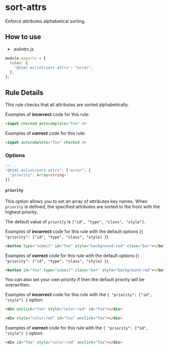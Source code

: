 # sort-attrs

Enforce attributes alphabetical sorting.

## How to use

- .eslintrc.js

```js
module.exports = {
  rules: {
    "@html-eslint/sort-attrs": "error",
  },
};
```

## Rule Details

This rule checks that all attributes are sorted alphabetically.

Examples of **incorrect** code for this rule:

```html
<input checked autocomplete="foo" />
```

Examples of **correct** code for this rule:

```html
<input autocomplete="foo" checked />
```

### Options

```ts
//...
"@html-eslint/sort-attrs": ["error", {
  "priority": Array<string>
}]
```

#### `priority`

This option allows you to set an array of attributes key names.
When `priority` is defined, the specified attributes are sorted to the front with the highest priority.

The default value of `priority` is `["id", "type", "class", "style"]`.

Examples of **incorrect** code for this rule with the default options (`{ "priority": ["id", "type", "class", "style] }`).

```html
<button type="submit" id="foo" style="background:red" class="bar"></button>
```

Examples of **correct** code for this rule with the default options (`{ "priority": ["id", "type", "class", "style] }`).

```html
<button id="foo" type="submit" class="bar" style="background:red"></button>
```

You can also set your own priority if then the default priority will be overwritten.

Examples of **incorrect** code for this rule with the `{ "priority": ["id", "style"] }` option:

```html
<div onclick="foo" style="color:red" id="foo"></div>
```

```html
<div style="color:red" id="foo" onclick="foo"></div>
```

Examples of **correct** code for this rule with the `{ "priority": ["id", "style"] }` option:

```html
<div id="foo" style="color:red" onclick="foo"></div>
```

